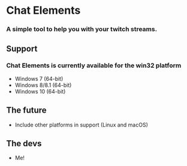 # Chat Elements
### A simple tool to help you with your twitch streams.

## Support
### Chat Elements is currently available for the win32 platform
- Windows 7 (64-bit)
- Windows 8/8.1 (64-bit)
- Windows 10 (64-bit)

## The future
- Include other platforms in support (Linux and macOS)

## The devs
- Me! 
